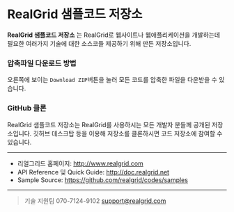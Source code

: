 # RealGrid 샘플코드 저장소

**RealGrid 샘플코드 저장소** 는 RealGrid로 웹사이트나 웹애플리케이션을 개발하는데 필요한 여러가지 기술에 대한 소스코들 제공하기 위해 만든 저장소입니다. 

### 압축파일 다운로드 방법

오른쪽에 보이는 `Download ZIP`버튼을 눌러 모든 코드를 압축한 파일을 다운받을 수 있습니다.

### GitHub 클론

RealGrid 샘플코드 저장소는 RealGrid를 사용하시는 모든 개발자 분들께 공개된 저장소입니다. 깃허브 데스크탑 등을 이용해 저장소를 클론하시면 코드 저장소에 참여할 수 있습니다.

---
* 리얼그리드 홈페이지: http://www.realgrid.com
* API Reference 및 Quick Guide: http://doc.realgrid.net
* Sample Source: https://github.com/realgrid/codes/samples

---
> 기술 지원팀
    070-7124-9102
    support@realgrid.com
